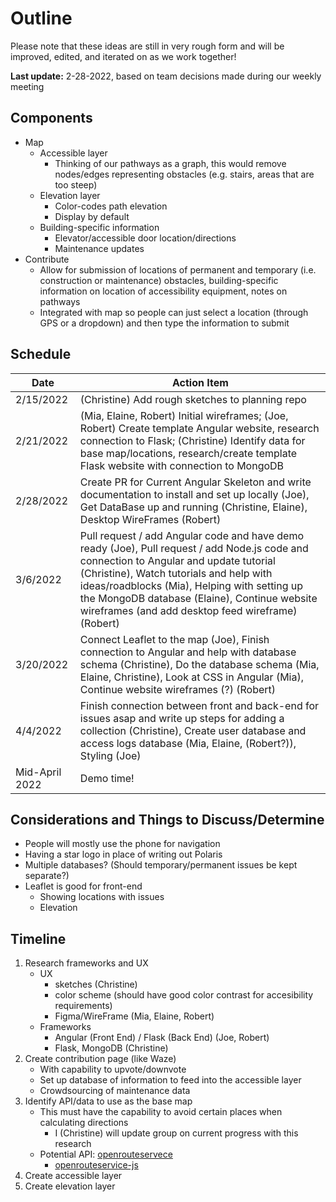 # Outline

Please note that these ideas are still in very rough form and will be improved, edited, and iterated on as we work together!

**Last update:** 2-28-2022, based on team decisions made during our weekly meeting

## Components
- Map
    - Accessible layer
        - Thinking of our pathways as a graph, this would remove nodes/edges representing obstacles (e.g. stairs, areas that are too steep)
    - Elevation layer
        - Color-codes path elevation
        - Display by default
    - Building-specific information
        - Elevator/accessible door location/directions
        - Maintenance updates
- Contribute
    - Allow for submission of locations of permanent and temporary (i.e. construction or maintenance) obstacles, building-specific information on location of accessibility equipment, notes on pathways
    - Integrated with map so people can just select a location (through GPS or a dropdown) and then type the information to submit

## Schedule
| Date | Action Item |
| ---- | ----------- |
| 2/15/2022 | (Christine) Add rough sketches to planning repo |
| 2/21/2022 | (Mia, Elaine, Robert) Initial wireframes; (Joe, Robert) Create template Angular website, research connection to Flask; (Christine) Identify data for base map/locations, research/create template Flask website with connection to MongoDB |
| 2/28/2022 | Create PR for Current Angular Skeleton and write documentation to install and set up locally (Joe), Get DataBase up and running (Christine, Elaine), Desktop WireFrames (Robert) |
| 3/6/2022 | Pull request / add Angular code and have demo ready (Joe), Pull request / add Node.js code and connection to Angular and update tutorial (Christine), Watch tutorials and help with ideas/roadblocks (Mia), Helping with setting up the MongoDB database (Elaine), Continue website wireframes (and add desktop feed wireframe) (Robert) |
| 3/20/2022 | Connect Leaflet to the map (Joe), Finish connection to Angular and help with database schema (Christine), Do the database schema (Mia, Elaine, Christine), Look at CSS in Angular (Mia), Continue website wireframes (?) (Robert) |
| 4/4/2022 | Finish connection between front and back-end for issues asap and write up steps for adding a collection (Christine), Create user database and access logs database (Mia, Elaine, (Robert?)), Styling (Joe) |
| Mid-April 2022 | Demo time!|

## Considerations and Things to Discuss/Determine
- People will mostly use the phone for navigation
- Having a star logo in place of writing out Polaris
- Multiple databases? (Should temporary/permanent issues be kept separate?)
- Leaflet is good for front-end
    - Showing locations with issues
    - Elevation

## Timeline
1) Research frameworks and UX
    - UX 
       - sketches (Christine)
       - color scheme (should have good color contrast for accesibility requirements)
       - Figma/WireFrame (Mia, Elaine, Robert)
    - Frameworks
        - Angular (Front End) / Flask (Back End) (Joe, Robert)
        - Flask, MongoDB (Christine)
2) Create contribution page (like Waze)
    - With capability to upvote/downvote
    - Set up database of information to feed into the accessible layer
    - Crowdsourcing of maintenance data
3) Identify API/data to use as the base map
    - This must have the capability to avoid certain places when calculating directions
       - I (Christine) will update group on current progress with this research
    - Potential API: [openrouteservece](https://openrouteservice.org/)
        - [openrouteservice-js](https://github.com/GIScience/openrouteservice-js)
4) Create accessible layer
5) Create elevation layer
